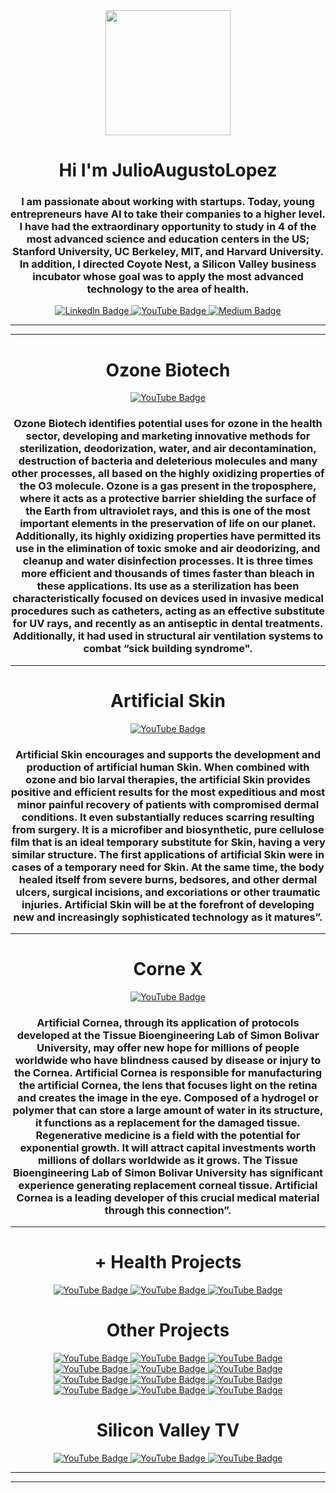 <div id="header" align="center">
<img src="https://media3.giphy.com/media/ZaWIVLcGf8lqHK2rHq/giphy.gif?cid=5e214886e4xuwc1u2imdzt2eajy0etoy6rii8wgtahg2c7jn&rid=giphy.gif&ct=g" width=200 />
<h1 align="center">   Hi I'm JulioAugustoLopez</h1>
<h3 align="center">I am passionate about working with startups. Today, young entrepreneurs have AI to take their companies to a higher level. I have had the extraordinary opportunity to study in 4 of the most advanced science and education centers in the US; Stanford University, UC Berkeley, MIT, and Harvard University. In addition, I directed Coyote Nest, a Silicon Valley business incubator whose goal was to apply the most advanced technology to the area of health.</h3>

</div>



<div id="badges" align="center">
     <a href="https://www.linkedin.com/in/julio-lopez-b557082b/" target="_blank">
         <img src="https://img.shields.io/badge/LinkedIn-Julio%20Lopez-blue"
              alt="LinkedIn Badge" />
  </a>
  <a href="https://youtu.be/WS5lXuDuRVM" target="_blank">
         <img src="https://img.shields.io/youtube/views/WS5lXuDuRVM?color=red&label=YouTube&style=social"
              alt="YouTube Badge" />
  </a>
  <a href="https://medium.com/@cdn.ceo" target="_blank">
         <img src="https://img.shields.io/badge/Medium-Julio%20Lopez-lightgrey"
              alt="Medium Badge" />
  </a>
  </div>

---
---
<div id="header" align="center">
<h1 align="center">   Ozone Biotech</h1>
  <a href="https://youtu.be/Cbic1IndEZU" target="_blank">
         <img src="https://img.shields.io/youtube/views/Cbic1IndEZU?label=Ozone%20Biotech&logo=YouTube&style=social"
              alt="YouTube Badge" />
</a>

<h3 align="center">Ozone Biotech identifies potential uses for ozone in the health sector, developing and marketing innovative methods for sterilization, deodorization, water, and air decontamination, destruction of bacteria and deleterious molecules and many other processes, all based on the highly oxidizing properties of the O3 molecule. Ozone is a gas present in the troposphere, where it acts as a protective barrier shielding the surface of the Earth from ultraviolet rays, and this is one of the most important elements in the preservation of life on our planet. Additionally, its highly oxidizing properties have permitted its use in the elimination of toxic smoke and air deodorizing, and cleanup and water disinfection processes. It is three times more efficient and thousands of times faster than bleach in these applications. Its use as a sterilization has been characteristically focused on devices used in invasive medical procedures such as catheters, acting as an effective substitute for UV rays, and recently as an antiseptic in dental treatments. Additionally, it had used in structural air ventilation systems to combat “sick building syndrome".</h3>

</div>

---
<div id="header" align="center">
<h1 align="center">   Artificial Skin</h1>
  <a href="https://youtu.be/MQlkkzuJEv8" target="_blank">
         <img src="https://img.shields.io/youtube/views/MQlkkzuJEv8?label=Artificial%20Skin&logo=YouTube&style=social"
              alt="YouTube Badge" />
</a>

<h3 align="center">Artificial Skin encourages and supports the development and production of artificial human Skin. When combined with ozone and bio larval therapies, the artificial Skin provides positive and efficient results for the most expeditious and most minor painful recovery of patients with compromised dermal conditions. It even substantially reduces scarring resulting from surgery. It is a microfiber and biosynthetic, pure cellulose film that is an ideal temporary substitute for Skin, having a very similar structure. The first applications of artificial Skin were in cases of a temporary need for Skin. At the same time, the body healed itself from severe burns, bedsores, and other dermal ulcers, surgical incisions, and excoriations or other traumatic injuries. Artificial Skin will be at the forefront of developing new and increasingly sophisticated technology as it matures”.</h3>

</div>

---
<div id="header" align="center">
<h1 align="center">   Corne X</h1>
  <a href="https://youtu.be/5R3zNP_EQbo" target="_blank">
         <img src="https://img.shields.io/youtube/views/5R3zNP_EQbo?label=Corne%20X&logo=YouTube&style=social"
"
              alt="YouTube Badge" />
</a>

<h3 align="center">Artificial Cornea, through its application of protocols developed at the Tissue Bioengineering Lab of Simon Bolivar University, may offer new hope for millions of people worldwide who have blindness caused by disease or injury to the Cornea. Artificial Cornea is responsible for manufacturing the artificial Cornea, the lens that focuses light on the retina and creates the image in the eye. Composed of a hydrogel or polymer that can store a large amount of water in its structure, it functions as a replacement for the damaged tissue. Regenerative medicine is a field with the potential for exponential growth. It will attract capital investments worth millions of dollars worldwide as it grows. The Tissue Bioengineering Lab of Simon Bolivar University has significant experience generating replacement corneal tissue. Artificial Cornea is a leading developer of this crucial medical material through this connection”.</h3>

</div>

---
<div id="header" align="center">
<h1 align="center">   + Health Projects</h1>

<div id="badges" align="center">
     <a href="https://youtu.be/xEZ_pbXUyps” target="_blank">
         <img src="https://img.shields.io/youtube/views/xEZ_pbXUyps?label=Exponential%20Medicine&logo=YouTube&style=social"
              alt="YouTube Badge" />
  </a>
  <a href="https://youtu.be/74G-oV0ixOU" target="_blank">
         <img src="https://img.shields.io/youtube/views/74G-oV0ixOU?label=Artificial%20Prosthesis%20X&logo=YouTube&style=social "
              alt="YouTube Badge" />
  </a>
  <a href="https://youtu.be/_9lWrZiTnUM " target="_blank">
         <img src="https://img.shields.io/youtube/views/_9lWrZiTnUM?label=Neuronet%20X&logo=YouTube&style=social"
              alt="YouTube Badge" />
  </a>
  </div>
  <div id="header" align="center">
<h1 align="center">   Other Projects</h1>

<div id="badges" align="center">
     <a href="https://youtu.be/DURYegqVyV8” target="_blank">
         <img src="https://img.shields.io/youtube/views/DURYegqVyV8?label=BioHydrogels&logo=YouTube&style=social"
              alt="YouTube Badge" />
  </a>
  <a href="https://youtu.be/_Yd8LOIUdfE" target="_blank">
         <img src="https://img.shields.io/youtube/views/_Yd8LOIUdfE?label=180%20High%20Tech%20Labs&logo=YouTube&style=social"
              alt="YouTube Badge" />
  </a>
  <a href="https://youtu.be/g5RH76DxfL0" target="_blank">
         <img src="https://img.shields.io/youtube/views/g5RH76DxfL0?label=Graphene%20Inc&logo=YouTube&style=social"
              alt="YouTube Badge" />
              
</a>

</div>
<div id="badges" align="center">
     <a href="https://youtu.be/c2Jgpn4gmcU” target="_blank">
         <img src="https://img.shields.io/youtube/views/c2Jgpn4gmcU?label=Ligo&logo=YouTube&style=social"
              alt="YouTube Badge" />
  </a>
  <a href="https://youtu.be/I4NQUR71n_0" target="_blank">
         <img src="https://img.shields.io/youtube/views/I4NQUR71n_0?label=Intelligent%20Driving%20Device%20%28IDD%29&logo=YouTube&style=social"
              alt="YouTube Badge" />
  </a>
  <a href="https://youtu.be/GAyq9TdGTtI" target="_blank">
         <img src="https://img.shields.io/youtube/views/GAyq9TdGTtI?label=Coke%20X&logo=YouTube&style=social"
              alt="YouTube Badge" />
              
</a>

</div>
<div id="badges" align="center">
     <a href="https://youtu.be/CXQGoFUgV3o” target="_blank">
         <img src="https://img.shields.io/youtube/views/CXQGoFUgV3o?label=Driving%20Ability%20System%20%28DAS%29&logo=YouTube&style=social"
              alt="YouTube Badge" />
  </a>
  <a href="https://youtu.be/Gt53AQnaMaI" target="_blank">
         <img src="https://img.shields.io/youtube/views/Gt53AQnaMaI?label=Vsets&logo=YouTube&style=social"
              alt="YouTube Badge" />
  </a>
  <a href="https://youtu.be/0NvXtKowSF8" target="_blank">
         <img src="https://img.shields.io/youtube/views/Gt53AQnaMaI?label=3D%20Factory&logo=YouTube&style=social"
              alt="YouTube Badge" />
              
</a>

</div>
<div id="badges" align="center">
     <a href="https://youtu.be/kpV8yO5qjlg” target="_blank">
         <img src="https://img.shields.io/youtube/views/kpV8yO5qjlg?label=Nano%20University&logo=YouTube&style=social"
              alt="YouTube Badge" />
  </a>
  <a href="https://youtu.be/7K7KkJK_3Es" target="_blank">
         <img src="https://img.shields.io/youtube/views/7K7KkJK_3Es?label=Olympic%20eGames&logo=YouTube&style=social"
              alt="YouTube Badge" />
  </a>
  <a href="https://youtu.be/5CsOvmiNzrg" target="_blank">
         <img src="https://img.shields.io/youtube/views/5CsOvmiNzrg?label=Patents%20Funds%20of%20the%20Americas&logo=YouTube&style=social"
              alt="YouTube Badge" />
              
</a>

</div>
<div id="header" align="center">
<h1 align="center">   Silicon Valley TV</h1>

<div id="badges" align="center">
     <a href="https://youtu.be/ulOSpD2qIlQ" target="_blank">
         <img src="https://img.shields.io/youtube/views/ulOSpD2qIlQ?label=Silicon%20Valley%20TV&logo=YouTube&style=social"
              alt="YouTube Badge" />
  </a>
  <a href="https://youtu.be/HxW-0TJVkoc" target="_blank">
         <img src="https://img.shields.io/youtube/views/HxW-0TJVkoc?label=Promo%20Sport%20Labs&logo=YouTube&style=social"
              alt="YouTube Badge" />
  </a>
  <a href="https://youtu.be/C6u3H6DFFDo" target="_blank">
         <img src="https://img.shields.io/youtube/views/C6u3H6DFFDo?label=Promo%20Everything%20for%20Gamers&logo=YouTube&style=social"
              alt="YouTube Badge" />
  </a>
  </div>
     
---
---



  

